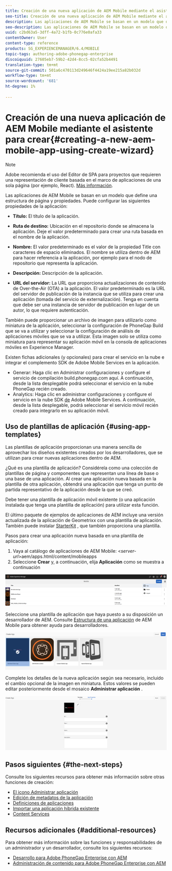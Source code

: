 ```yaml
---
title: Creación de una nueva aplicación de AEM Mobile mediante el asistente para crear
seo-title: Creación de una nueva aplicación de AEM Mobile mediante el asistente para crear
description: Las aplicaciones de AEM Mobile se basan en un modelo que define una estructura de página y propiedades. Siga esta página para obtener información sobre cómo crear una aplicación nueva basada en una plantilla de aplicación.
seo-description: Las aplicaciones de AEM Mobile se basan en un modelo que define una estructura de página y propiedades. Siga esta página para obtener información sobre cómo crear una aplicación nueva basada en una plantilla de aplicación.
uuid: c2bd63a5-3dff-4a72-b1fb-0c776e0afa33
contentOwner: User
content-type: reference
products: SG_EXPERIENCEMANAGER/6.4/MOBILE
topic-tags: authoring-adobe-phonegap-enterprise
discoiquuid: 27605eb7-59b2-42d4-8cc5-02cfa52b4491
translation-type: tm+mt
source-git-commit: 501a6c470113d249646f4424a19ee215a82b032d
workflow-type: tm+mt
source-wordcount: '681'
ht-degree: 1%

---
```



# Creación de una nueva aplicación de AEM Mobile mediante el asistente para crear{#creating-a-new-aem-mobile-app-using-create-wizard}

>[!NOTE]
>
>Adobe recomienda el uso del Editor de SPA para proyectos que requieren una representación de cliente basada en el marco de aplicaciones de una sola página (por ejemplo, React). [Más información](/help/sites-developing/spa-overview.md).

Las aplicaciones de AEM Mobile se basan en un modelo que define una estructura de página y propiedades. Puede configurar las siguientes propiedades de la aplicación:

* **Título:** El título de la aplicación.
* **Ruta de destino:** Ubicación en el repositorio donde se almacena la aplicación. Deje el valor predeterminado para crear una ruta basada en el nombre de la aplicación.

* **Nombre:** El valor predeterminado es el valor de la propiedad Title con caracteres de espacio eliminados. El nombre se utiliza dentro de AEM para hacer referencia a la aplicación, por ejemplo para el nodo de repositorio que representa la aplicación.
* **Descripción:** Descripción de la aplicación.
* **URL del servidor:** La URL que proporciona actualizaciones de contenido de Over-the-Air (OTA) a la aplicación. El valor predeterminado es la URL del servidor de publicación de la instancia que se utiliza para crear una aplicación (tomada del servicio de externalización). Tenga en cuenta que debe ser una instancia de servidor de publicación en lugar de un autor, lo que requiere autenticación.

También puede proporcionar un archivo de imagen para utilizarlo como miniatura de la aplicación, seleccionar la configuración de PhoneGap Build que se va a utilizar y seleccionar la configuración de análisis de aplicaciones móviles que se va a utilizar. Esta imagen solo se utiliza como miniatura para representar su aplicación móvil en la consola de aplicaciones móviles en Experience Manager.

Existen fichas adicionales (y opcionales) para crear el servicio en la nube e integrar el complemento SDK de Adobe Mobile Services en la aplicación.

* Generar: Haga clic en Administrar configuraciones y configure el servicio de compilación build.phonegap.com aquí. A continuación, desde la lista desplegable podrá seleccionar el servicio en la nube PhoneGap recién creado.
* Analytics: Haga clic en administrar configuraciones y configure el servicio en la nube SDK [de](https://docs.adobe.com/content/help/en/mobile-services/using/manage-app-settings-ug/configuring-app/download-sdk.html) Adobe Mobile Services. A continuación, desde la lista desplegable, podrá seleccionar el servicio móvil recién creado para integrarlo en su aplicación móvil.

## Uso de plantillas de aplicación {#using-app-templates}

Las plantillas de aplicación proporcionan una manera sencilla de aprovechar los diseños existentes creados por los desarrolladores, que se utilizan para crear nuevas aplicaciones dentro de AEM.

¿Qué es una plantilla de aplicación? Considérela como una colección de plantillas de página y componentes que representan una línea de base o una base de una aplicación.
Al crear una aplicación nueva basada en la plantilla de otra aplicación, obtendrá una aplicación que tenga un punto de partida representativo de la aplicación desde la que se creó.

Debe tener una plantilla de aplicación móvil existente (o una aplicación instalada que tenga una plantilla de aplicación) para utilizar esta función.

El último paquete de ejemplos de aplicaciones de AEM incluye una versión actualizada de la aplicación de Geometrixx con una plantilla de aplicación. También puede instalar [StarterKit](https://github.com/Adobe-Marketing-Cloud-Apps/aem-phonegap-starter-kit) , que también proporciona una plantilla.

Pasos para crear una aplicación nueva basada en una plantilla de aplicación:

1. Vaya al catálogo de aplicaciones de AEM Mobile: &lt;*server-url*>aem/apps.html/content/mobileapps
1. Seleccione **Crear** y, a continuación, elija **Aplicación** como se muestra a continuación

![chlimage_1-158](assets/chlimage_1-158.png)

Seleccione una plantilla de aplicación que haya puesto a su disposición un desarrollador de AEM. Consulte [Estructura de una aplicación](/help/mobile/phonegap-structure-an-app.md) de AEM Mobile para obtener ayuda para desarrolladores.

![chlimage_1-159](assets/chlimage_1-159.png)

Complete los detalles de la nueva aplicación según sea necesario, incluido el cambio opcional de la imagen en miniatura. Estos valores se pueden editar posteriormente desde el mosaico **Administrar aplicación** .

![chlimage_1-160](assets/chlimage_1-160.png)

## Pasos siguientes {#the-next-steps}

Consulte los siguientes recursos para obtener más información sobre otras funciones de creación:

* [El icono Administrar aplicación](/help/mobile/phonegap-app-details-tile.md)
* [Edición de metadatos de la aplicación](/help/mobile/phonegap-editmetadata.md)
* [Definiciones de aplicaciones](/help/mobile/phonegap-app-definitions.md)
* [Importar una aplicación híbrida existente](/help/mobile/phonegap-adding-content-to-imported-app.md)
* [Content Services](/help/mobile/develop-content-as-a-service.md)

## Recursos adicionales {#additional-resources}

Para obtener más información sobre las funciones y responsabilidades de un administrador y un desarrollador, consulte los siguientes recursos:

* [Desarrollo para Adobe PhoneGap Enterprise con AEM](/help/mobile/developing-in-phonegap.md)
* [Administración de contenido para Adobe PhoneGap Enterprise con AEM](/help/mobile/administer-phonegap.md)
